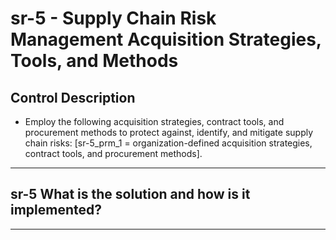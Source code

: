 # sr-5 - Supply Chain Risk Management Acquisition Strategies, Tools, and Methods

## Control Description

- Employ the following acquisition strategies, contract tools, and procurement methods to protect against, identify, and mitigate supply chain risks: \[sr-5_prm_1 = organization-defined acquisition strategies, contract tools, and procurement methods\].

______________________________________________________________________

## sr-5 What is the solution and how is it implemented?

______________________________________________________________________
